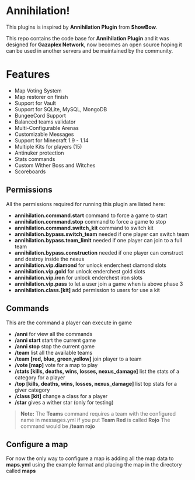 # Annihilation!

This plugins is inspired by **Annihilation Plugin** from **ShowBow**.

This repo contains the code base for **Annihilation Plugin** and it was designed for **Gazaplex Network**, now becomes an open source hoping it can be used in another servers and be maintained by the community.

# Features
- Map Voting System
- Map restorer on finish
- Support for Vault
- Support for SQLite, MySQL, MongoDB
- BungeeCord Support
- Balanced teams validator
- Multi-Configurable Arenas
- Customizable Messages
- Support for Minecraft 1.9 - 1.14
- Multiple Kits for players (15)
- Antinuker protection
- Stats commands
- Custom Wither Boss and Witches
- Scoreboards

## Permissions

All the permissions required for running this plugin are listed here:
 
 - **annihilation.command.start** command to force a game to start
 - **annihilation.command.stop** command to force a game to stop
 - **annihilation.command.switch_kit** command to  switch kit
 - **annihilation.bypass.switch_team** needed if one player can switch team
 - **annihilation.bypass.team_limit** needed if one player can join to a full team
 - **annihilation.bypass.construction** needed if one player can construct and destroy inside the nexus
 - **annihilation.vip.diamond** for unlock enderchest diamond slots
 - **annihilation.vip.gold** for unlock enderchest gold slots
 - **annihilation.vip.iron** for unlock enderchest iron slots
 - **annihilation.vip.pass** to let a user join a game when is above phase 3
 - **annihilation.class.[kit]** add permission to users for use a kit

## Commands

This are the command a player can execute in game

- **/anni** for view all the commands
- **/anni start** start the current game
- **/anni stop** stop the current game
- **/team** list all the available teams
- **/team [red, blue, green,yellow]** join player to a team
- **/vote [map]** vote for a map to play
- **/stats [kills, deaths, wins, losses, nexus_damage]** list the stats of a category for a player
- **/top [kills, deaths, wins, losses, nexus_damage]** list top stats for a giver category
- **/class [kit]** change a class for a player
- **/star** gives a wither star (only for testing)


> **Note:** The **Teams** command requires a team with the configured name in messages.yml if you put **Team Red** is called **Rojo** The command would be **/team rojo**
> 

## Configure a map
For now the only way to configure a map is adding all the map data to **maps.yml** using the example format and placing the map in the directory called **maps**

